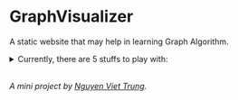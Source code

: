 # GraphVisualizer
A static website that may help in learning Graph Algorithm.
<br>

<details>
<summary>Currently, there are 5 stuffs to play with:</summary>
<br>
<li>Depth-first search.</li>
<li>Breadth-first search.</li>
<li>Check for connected graph.</li>
<li>Kruskal algorithm.</li>
<li>Shortest path using Dijkstra.</li>
</details>
<br>

<i> A mini project by <a href="https://nvtrung.w3spaces.com" target="_blank">Nguyen Viet Trung</a>. </i>

